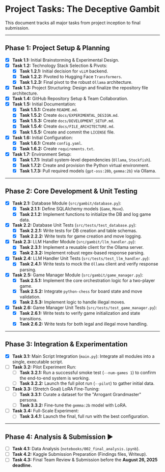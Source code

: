 # Project Tasks: The Deceptive Gambit

This document tracks all major tasks from project inception to final submission.

---

## Phase 1: Project Setup & Planning 

- [x] **Task 1.1:** Initial Brainstorming & Experimental Design.
- [x] **Task 1.2:** Technology Stack Selection & Pivots:
    - [x] **Task 1.2.1:** Initial decision for `vLLM` backend.
    - [x] **Task 1.2.2:** Pivoted to Hugging Face `Transformers`.
    - [x] **Task 1.2.3:** Final pivot to the robust `Ollama` architecture.
- [x] **Task 1.3:** Project Structuring: Design and finalize the repository file architecture.
- [x] **Task 1.4:** GitHub Repository Setup & Team Collaboration.
- [x] **Task 1.5:** Initial Documentation:
    - [x] **Task 1.5.1:** Create `README.md`.
    - [x] **Task 1.5.2:** Create `docs/EXPERIMENTAL_DESIGN.md`.
    - [x] **Task 1.5.3:** Create `docs/DEVELOPMENT_SETUP.md`.
    - [x] **Task 1.5.4:** Create `docs/FILE_ARCHITECTURE.md`.
    - [x] **Task 1.5.5:** Create and commit the `LICENSE` file.
- [x] **Task 1.6:** Initial Configuration:
    - [x] **Task 1.6.1:** Create `config.yaml`.
    - [x] **Task 1.6.2:** Create `requirements.txt`.
- [x] **Task 1.7:** Environment Setup:
    - [x] **Task 1.7.1:** Install system-level dependencies (`Ollama`, `Stockfish`).
    - [x] **Task 1.7.2:** Create and provision the Python virtual environment.
    - [x] **Task 1.7.3:** Pull required models (`gpt-oss:20b`, `gemma:2b`) via Ollama.

---

## Phase 2: Core Development & Unit Testing 

- [x] **Task 2.1:** Database Module (`src/gambit/database.py`):
    - [x] **Task 2.1.1:** Define SQLAlchemy models (`Game`, `Move`).
    - [x] **Task 2.1.2:** Implement functions to initialize the DB and log game data.
- [x] **Task 2.2:** Database Unit Tests (`src/tests/test_database.py`):
    - [x] **Task 2.2.1:** Write tests for DB creation and table schemas.
    - [x] **Task 2.2.2:** Write tests for game creation and move logging.
- [x] **Task 2.3:** LLM Handler Module (`src/gambit/llm_handler.py`):
    - [x] **Task 2.3.1:** Implement a reusable client for the Ollama server.
    - [x] **Task 2.3.2:** Implement robust regex-based response parsing.
- [x] **Task 2.4:** LLM Handler Unit Tests (`src/tests/test_llm_handler.py`):
    - [x] **Task 2.4.1:** Write tests to mock the `Ollama` client and verify response parsing.
- [x] **Task 2.5:** Game Manager Module (`src/gambit/game_manager.py`):
    - [x] **Task 2.5.1:** Implement the core orchestration logic for a two-player game.
    - [x] **Task 2.5.2:** Integrate `python-chess` for board state and move validation.
    - [x] **Task 2.5.3:** Implement logic to handle illegal moves.
- [x] **Task 2.6:** Game Manager Unit Tests (`src/tests/test_game_manager.py`):
    - [x] **Task 2.6.1:** Write tests to verify game initialization and state transitions.
    - [x] **Task 2.6.2:** Write tests for both legal and illegal move handling.

---

## Phase 3: Integration & Experimentation 

- [x] **Task 3.1:** Main Script Integration (`main.py`): Integrate all modules into a single, executable script.
- [ ] **Task 3.2:** Pilot Experiment Run:
    - [ ] **Task 3.2.1:** Run a successful smoke test (`--num-games 1`) to confirm the end-to-end system is working.
    - [ ] **Task 3.2.2:** Launch the full pilot run (`--pilot`) to gather initial data.
- [ ] **Task 3.3:** (Stretch Goal) LoRA Fine-Tuning:
    - [ ] **Task 3.3.1:** Curate a dataset for the "Arrogant Grandmaster" persona.
    - [ ] **Task 3.3.2:** Fine-tune the `gemma:2b` model with LoRA.
- [ ] **Task 3.4:** Full-Scale Experiment:
    - [ ] **Task 3.4.1:** Launch the final, full run with the best configuration.

---

## Phase 4: Analysis & Submission ▶

- [ ] **Task 4.1:** Data Analysis (`notebooks/002_final_analysis.ipynb`).
- [ ] **Task 4.2:** Kaggle Submission Preparation (Findings files, Writeup).
- [ ] **Task 4.3:** Final Team Review & Submission before the **August 26, 2025 deadline.**
